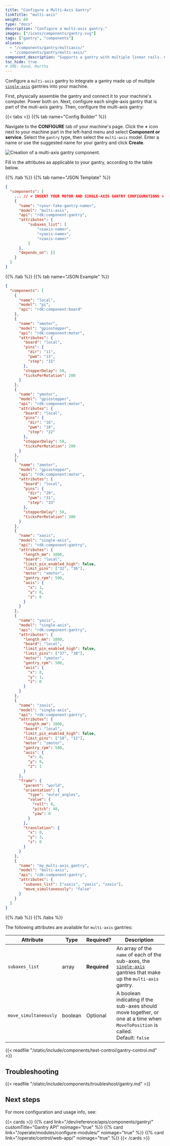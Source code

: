 ```yaml
---
title: "Configure a Multi-Axis Gantry"
linkTitle: "multi-axis"
weight: 80
type: "docs"
description: "Configure a multi-axis gantry."
images: ["/icons/components/gantry.svg"]
tags: ["gantry", "components"]
aliases:
  - "/components/gantry/multiaxis/"
  - "/components/gantry/multi-axis/"
component_description: "Supports a gantry with multiple linear rails. Composed of multiple single-axis gantries."
toc_hide: true
# SME: Rand, Martha
---
```


Configure a `multi-axis` gantry to integrate a gantry made up of multiple [`single-axis`](/operate/reference/components/gantry/single-axis/) gantries into your machine.

First, physically assemble the gantry and connect it to your machine's computer.
Power both on.
Next, configure each single-axis gantry that is part of the muti-axis gantry.
Then, configure the multi-axis gantry:

{{< tabs >}}
{{% tab name="Config Builder" %}}

Navigate to the **CONFIGURE** tab of your machine's page.
Click the **+** icon next to your machine part in the left-hand menu and select **Component or service**.
Select the `gantry` type, then select the `multi-axis` model.
Enter a name or use the suggested name for your gantry and click **Create**.

![Creation of a multi-axis gantry component.](/components/gantry/multi-axis-ui-config.png)

Fill in the attributes as applicable to your gantry, according to the table below.

{{% /tab %}}
{{% tab name="JSON Template" %}}

```json {class="line-numbers linkable-line-numbers"}
{
  "components": [
    ... // < INSERT YOUR MOTOR AND SINGLE-AXIS GANTRY CONFIGURATIONS >
    {
      "name": "<your-fake-gantry-name>",
      "model": "multi-axis",
      "api": "rdk:component:gantry",
      "attributes": {
          "subaxes_list": [
              "<xaxis-name>",
              "<yaxis-name>",
              "<zaxis-name>"
          ]
      },
      "depends_on": []
    }
  ]
}
```

{{% /tab %}}
{{% tab name="JSON Example" %}}

```json {class="line-numbers linkable-line-numbers"}
{
  "components": [
    {
      "name": "local",
      "model": "pi",
      "api": "rdk:component:board"
    },
    {
      "name": "xmotor",
      "model": "gpiostepper",
      "api": "rdk:component:motor",
      "attributes": {
        "board": "local",
        "pins": {
          "dir": "11",
          "pwm": "13",
          "step": "15"
        },
        "stepperDelay": 50,
        "ticksPerRotation": 200
      }
    },
    {
      "name": "ymotor",
      "model": "gpiostepper",
      "api": "rdk:component:motor",
      "attributes": {
        "board": "local",
        "pins": {
          "dir": "16",
          "pwm": "18",
          "step": "22"
        },
        "stepperDelay": 50,
        "ticksPerRotation": 200
      }
    },
    {
      "name": "zmotor",
      "model": "gpiostepper",
      "api": "rdk:component:motor",
      "attributes": {
        "board": "local",
        "pins": {
          "dir": "29",
          "pwm": "31",
          "step": "33"
        },
        "stepperDelay": 50,
        "ticksPerRotation": 200
      }
    },
    {
      "name": "xaxis",
      "model": "single-axis",
      "api": "rdk:component:gantry",
      "attributes": {
        "length_mm": 1000,
        "board": "local",
        "limit_pin_enabled_high": false,
        "limit_pins": ["32", "36"],
        "motor": "xmotor",
        "gantry_rpm": 500,
        "axis": {
          "x": 1,
          "y": 0,
          "z": 0
        }
      }
    },
    {
      "name": "yaxis",
      "model": "single-axis",
      "api": "rdk:component:gantry",
      "attributes": {
        "length_mm": 1000,
        "board": "local",
        "limit_pin_enabled_high": false,
        "limit_pins": ["37", "38"],
        "motor": "ymotor",
        "gantry_rpm": 500,
        "axis": {
          "x": 0,
          "y": 1,
          "z": 0
        }
      }
    },
    {
      "name": "zaxis",
      "model": "single-axis",
      "api": "rdk:component:gantry",
      "attributes": {
        "length_mm": 1000,
        "board": "local",
        "limit_pin_enabled_high": false,
        "limit_pins": ["10", "12"],
        "motor": "zmotor",
        "gantry_rpm": 500,
        "axis": {
          "x": 0,
          "y": 0,
          "z": 1
        }
      },
      "frame": {
        "parent": "world",
        "orientation": {
          "type": "euler_angles",
          "value": {
            "roll": 0,
            "pitch": 40,
            "yaw": 0
          }
        },
        "translation": {
          "x": 0,
          "y": 3,
          "z": 0
        }
      }
    },
    {
      "name": "my_multi-axis_gantry",
      "model": "multi-axis",
      "api": "rdk:component:gantry",
      "attributes": {
        "subaxes_list": ["xaxis", "yaxis", "zaxis"],
        "move_simultaneously": "false"
      }
    }
  ]
}
```

{{% /tab %}}
{{% /tabs %}}

The following attributes are available for `multi-axis` gantries:

<!-- prettier-ignore -->
| Attribute | Type | Required? | Description |
| --------- | ---- | --------- | ----------- |
| `subaxes_list` | array | **Required** | An array of the `name` of each of the sub-axes, the [`single-axis`](/operate/reference/components/gantry/single-axis/) gantries that make up the `multi-axis` gantry. |
| `move_simultaneously` | boolean | Optional | A boolean indicating if the sub-axes should move together, or one at a time when `MoveToPosition` is called. <br> Default:  `false` |

{{< readfile "/static/include/components/test-control/gantry-control.md" >}}

## Troubleshooting

{{< readfile "/static/include/components/troubleshoot/gantry.md" >}}

## Next steps

For more configuration and usage info, see:

{{< cards >}}
{{% card link="/dev/reference/apis/components/gantry/" customTitle="Gantry API" noimage="true" %}}
{{% card link="/operate/modules/configure-modules/" noimage="true" %}}
{{% card link="/operate/control/web-app/" noimage="true" %}}
{{< /cards >}}
